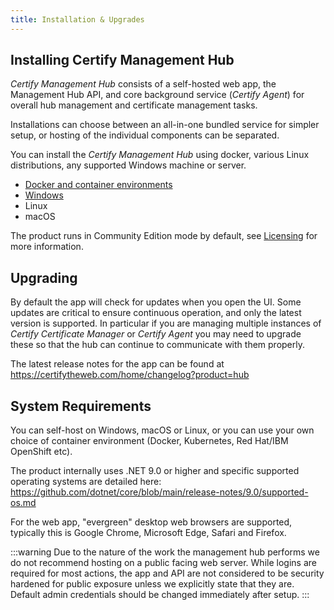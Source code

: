 ```yaml
---
title: Installation & Upgrades
---
```


## Installing Certify Management Hub

*Certify Management Hub* consists of a self-hosted web app, the Management Hub API, and core background service (*Certify Agent*) for overall hub management and certificate management tasks. 

Installations can choose between an all-in-one bundled service for simpler setup, or hosting of the individual components can be separated.

You can install the *Certify Management Hub* using docker, various Linux distributions, any supported Windows machine or server.

- [Docker and container environments](containers)
- [Windows](windows)
- Linux
- macOS

The product runs in Community Edition mode by default, see [Licensing](../../guides/licensing.md) for more information.

## Upgrading

By default the app will check for updates when you open the UI.  Some updates are critical to ensure continuous operation, and only the latest version is supported. In particular if you are managing multiple instances of *Certify Certificate Manager* or *Certify Agent* you may need to upgrade these so that the hub can continue to communicate with them properly.

The latest release notes for the app can be found at https://certifytheweb.com/home/changelog?product=hub

## System Requirements

You can self-host on Windows, macOS or Linux, or you can use your own choice of container environment (Docker, Kubernetes, Red Hat/IBM OpenShift etc).

The product internally uses .NET 9.0 or higher and specific supported operating systems are detailed here: https://github.com/dotnet/core/blob/main/release-notes/9.0/supported-os.md

For the web app, "evergreen" desktop web browsers are supported, typically this is Google Chrome, Microsoft Edge, Safari and Firefox.

:::warning
Due to the nature of the work the management hub performs we do not recommend hosting on a public facing web server. While logins are required for most actions, the app and API are not considered to be security hardened for public exposure unless we explicitly state that they are. Default admin credentials should be changed immediately after setup.
:::

